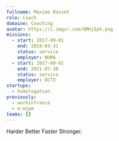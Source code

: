 ```yaml
---
fullname: Maxime Basset
role: Coach
domaine: Coaching
avatar: https://i.imgur.com/QMHjIph.png
missions:
  - start: 2017-09-01
    end: 2019-03-31
    status: service
    employer: NUMA
  - start: 2017-09-01
    end: 2021-07-30
    status: service
    employer: OCTO
startups:
  - homologation
previously:
  - workinfrance
  - e-mjpm
teams: []
---
```

Harder Better Faster Stronger.